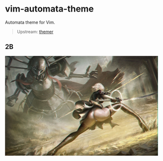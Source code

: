 # vim-automata-theme

Automata theme for Vim.

> Upstream: [themer](https://themer.dev/?activeColorSet=light&colors.light.shade0=%23dad4bb&colors.light.shade7=%23686458&colors.light.accent1=%23b4af9a&colors.light.accent0=%23cd664d&colors.light.accent7=%2350403c&colors.light.accent5=%235e6666&colors.light.accent6=%23b26f5f&colors.light.accent4=%234e4c43&colors.light.accent3=%23727b59&colors.light.accent2=%233ba99f)

## 2B

![2b](2b.jpg)
